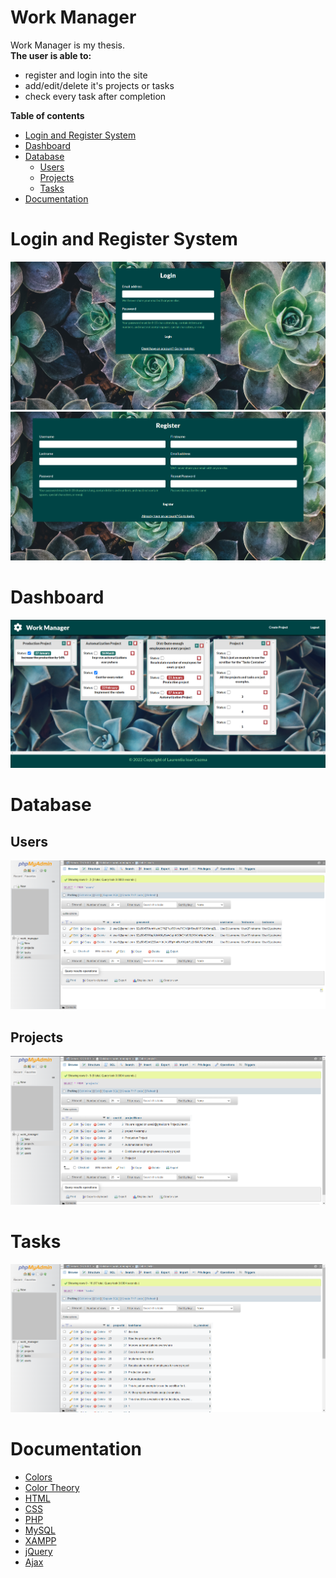 # Work Manager
Work Manager is my thesis.      
**The user is able to:**
- register and login into the site
- add/edit/delete it's projects or tasks
- check every task after completion

**Table of contents**
- [Login and Register System](#login-and-register-system)
- [Dashboard](#dashboard)
- [Database](#database)
    - [Users](#users)
    - [Projects](#projects)
    - [Tasks](#tasks)
- [Documentation](#documentation)
 
# Login and Register System
![login](https://github.com/laurentiucozma12/Work-Manager-Thesis/blob/master/projectPreview/login.png)      
![register](https://github.com/laurentiucozma12/Work-Manager-Thesis/blob/master/projectPreview/register.png)        
# Dashboard  
![dashboard](https://github.com/laurentiucozma12/Work-Manager-Thesis/blob/master/projectPreview/dashboard.png)   
# Database    
## Users
![database_users](https://github.com/laurentiucozma12/Work-Manager-Thesis/blob/master/projectPreview/database_users.png)   
## Projects  
![database_projects](https://github.com/laurentiucozma12/Work-Manager-Thesis/blob/master/projectPreview/database_projects.png)     
# Tasks 
![database_tasks](https://github.com/laurentiucozma12/Work-Manager-Thesis/blob/master/projectPreview/database_tasks.png)      
    
# Documentation

- [Colors](https://www.canva.com/learn/100-color-combinations/#100-color-palettes)
- [Color Theory](https://thenextweb.com/news/how-to-create-the-right-emotions-with-color-in-web-design)
- [HTML](https://developer.mozilla.org/en-US/docs/Web/HTML)
- [CSS](https://developer.mozilla.org/en-US/docs/Web/CSS)
- [PHP](https://www.php.net/docs.php)
- [MySQL](https://dev.mysql.com/doc/)
- [XAMPP](https://www.apachefriends.org/docs/)
- [jQuery](https://api.jquery.com/)
- [Ajax](https://api.jquery.com/jquery.ajax/)